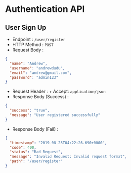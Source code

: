 # Authentication API

## User Sign Up

- Endpoint : `/user/register`
- HTTP Method : `POST`
- Request Body :

```json
{
  "name": "Andrew",
  "username": "andrewdudu",
  "email": "andrew@gmail.com",
  "password": "admin123"
}
```

- Request Header : + Accept: `application/json`
- Response Body (Success) :

```json
{
  "success": "true",
  "message": "User registered successfully"
}
```

- Response Body (Fail) :

```json
{
  "timestamp": "2019-08-23T04:22:26.690+0000",
  "code": 400,
  "status": "Bad Request",
  "message": "Invalid Request: Invalid request format",
  "path": "/user/register"
}
```
